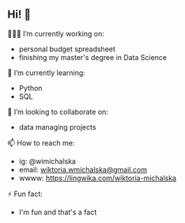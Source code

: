 ## Hi! 🤗

👩🏻‍💻 I’m currently working on: 
  - personal budget spreadsheet
  - finishing my master's degree in Data Science


🌱 I’m currently learning:
  - Python
  - SQL
    

👯 I’m looking to collaborate on: 
  - data managing projects
    

📫 How to reach me:
  - ig: @wimichalska
  - email: wiktoria.wmichalska@gmail.com
  - wwww: https://lingwika.com/wiktoria-michalska


⚡ Fun fact:
  - I'm fun and that's a fact
